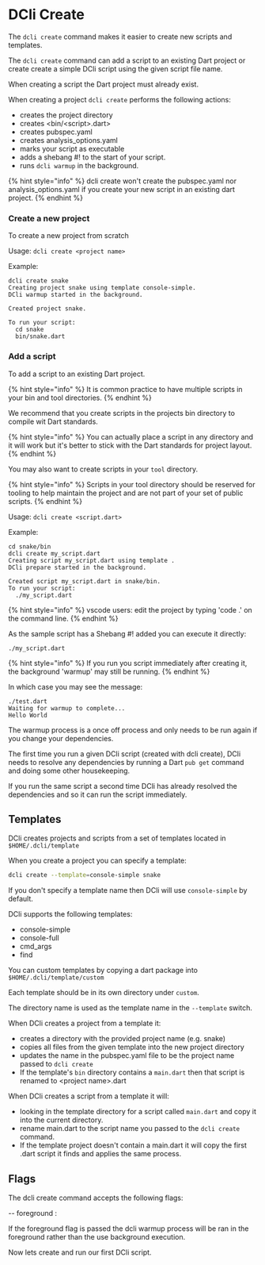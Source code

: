 # DCli Create

The `dcli create` command makes it easier to create new scripts and templates.

The `dcli create` command can add a script to an existing Dart project or create create a simple DCli script using the given script file name.

When creating a script the Dart project must already exist.

When creating a project `dcli create` performs the following actions:

* creates the project directory
* creates \<bin/\<script>.dart>
* creates pubspec.yaml
* creates analysis\_options.yaml
* marks your script as executable
* adds a shebang #! to the start of your script.
* runs `dcli warmup` in the background.

{% hint style="info" %}
dcli create won't create the pubspec.yaml nor analysis\_options.yaml if you create your new script in an existing dart project.
{% endhint %}

### Create a new project

To create a new project from scratch

Usage: `dcli create <project name>`

Example:

```
dcli create snake
Creating project snake using template console-simple.
DCli warmup started in the background.

Created project snake. 

To run your script:
  cd snake
  bin/snake.dart
```

### Add a script&#x20;

To add a script to an existing Dart project.

{% hint style="info" %}
It is common practice to have multiple scripts in your bin and tool directories.&#x20;
{% endhint %}

We recommend that you create scripts in the projects bin directory to compile wit Dart standards.

{% hint style="info" %}
You can actually place a script in any directory and it will work but it's better to stick with the Dart standards for project layout.
{% endhint %}

You may also want to create scripts in your `tool`  directory.

{% hint style="info" %}
Scripts in your tool directory should be reserved for tooling to help maintain the project and are not part of your set of public scripts.
{% endhint %}

Usage: `dcli create <script.dart>`

Example:

```
cd snake/bin
dcli create my_script.dart
Creating script my_script.dart using template .
DCli prepare started in the background.

Created script my_script.dart in snake/bin.
To run your script:
  ./my_script.dart
```

{% hint style="info" %}
vscode users: edit the project by typing 'code .' on the command line.
{% endhint %}

As the sample script has a Shebang #! added you can execute it directly:

```
./my_script.dart
```

{% hint style="info" %}
If you run you script immediately after creating it, the background 'warmup' may still be running.
{% endhint %}

In which case you may see the message:

```
./test.dart
Waiting for warmup to complete...
Hello World
```

The warmup process is a once off process and only needs to be run again if you change your dependencies.

The first time you run a given DCli script (created with dcli create), DCli needs to resolve any dependencies by running a Dart `pub get` command and doing some other housekeeping.

If you run the same script a second time DCli has already resolved the dependencies and so it can run the script immediately.

## Templates

DCli creates projects and scripts from a set of templates located in `$HOME/.dcli/template`

When you create a project you can specify a template:

```bash
dcli create --template=console-simple snake 
```

If you don't specify a template name then DCli will use `console-simple` by default.

DCli supports the following templates:

* console-simple
* console-full
* cmd\_args
* find

You can custom templates by copying a dart package into `$HOME/.dcli/template/custom`

Each template should be in its own directory under `custom`.

The directory name is used as the template name in the `--template` switch.

When DCli creates a project from a template it:

* creates a directory with the provided project name (e.g. snake)
* copies all files from the given template into the new project directory
* updates the name in the pubspec.yaml file to be the project name passed to `dcli create`
* If the template's `bin` directory contains a `main.dart` then that script is renamed to \<project name>.dart

When DCli creates a script from a template it will:

* looking in the template directory for a script called `main.dart` and copy it into the current directory.
* rename main.dart to the script name you passed to the `dcli create` command.
* If the template project doesn't contain a main.dart it will copy the first .dart script it finds and applies the same process.



##

## Flags

The dcli create command accepts the following flags:

\-- foreground :

If the foreground flag is passed the dcli warmup process will be ran in the foreground rather than the use background execution.

Now lets create and run our first DCli script.
